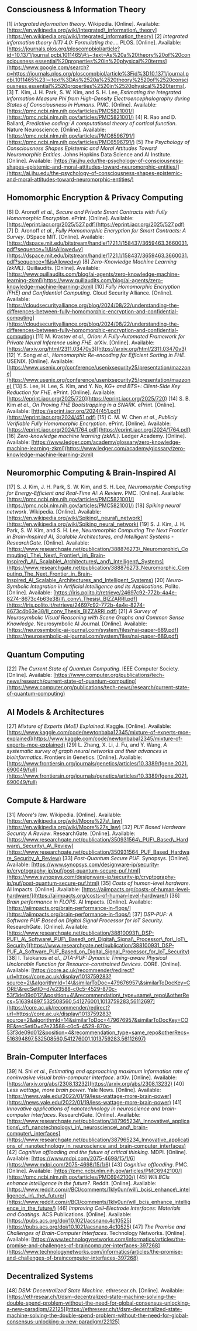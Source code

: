 ## Consciousness & Information Theory
[1] *Integrated information theory*. Wikipedia. [Online]. Available: [https://en.wikipedia.org/wiki/Integrated\_information\_theory](https://en.wikipedia.org/wiki/Integrated_information_theory)
[2] *Integrated information theory (IIT) 4.0: Formulating the...*. PLOS. [Online]. Available: [https://journals.plos.org/ploscompbiol/article?id=10.1371/journal.pcbi.1011465\#:\~:text=As%20a%20theory%20of%20consciousness,essential%20properties%20in%20physical%20terms](https://www.google.com/search?q=https://journals.plos.org/ploscompbiol/article%3Fid%3D10.1371/journal.pcbi.1011465%23:~:text%3DAs%2520a%2520theory%2520of%2520consciousness,essential%2520properties%2520in%2520physical%2520terms).
[3] T. Kim, J. H. Park, S. W. Kim, and S. H. Lee, *Estimating the Integrated Information Measure Phi from High-Density Electroencephalography during States of Consciousness in Humans*. PMC. [Online]. Available: [https://pmc.ncbi.nlm.nih.gov/articles/PMC5821001/](https://pmc.ncbi.nlm.nih.gov/articles/PMC5821001/)
[4] R. Rao and D. Ballard, *Predictive coding: A computational theory of cortical function*. Nature Neuroscience. [Online]. Available: [https://pmc.ncbi.nlm.nih.gov/articles/PMC6596791/](https://pmc.ncbi.nlm.nih.gov/articles/PMC6596791/)
[5] *The Psychology of Consciousness Shapes Epistemic and Moral Attitudes Toward Neuromorphic Entities*. Johns Hopkins Data Science and AI Institute. [Online]. Available: [https://ai.jhu.edu/the-psychology-of-consciousness-shapes-epistemic-and-moral-attitudes-toward-neuromorphic-entities/](https://ai.jhu.edu/the-psychology-of-consciousness-shapes-epistemic-and-moral-attitudes-toward-neuromorphic-entities/)

## Homomorphic Encryption & Privacy Computing
[6] D. Aronoff *et al.*, *Secure and Private Smart Contracts with Fully Homomorphic Encryption*. ePrint. [Online]. Available: [https://eprint.iacr.org/2025/527.pdf](https://eprint.iacr.org/2025/527.pdf)
[7] D. Aronoff *et al.*, *Fully Homomorphic Encryption for Smart Contracts: A Survey*. DSpace MIT. [Online]. Available: [https://dspace.mit.edu/bitstream/handle/1721.1/158437/3659463.3660031.pdf?sequence=1\&isAllowed=y](https://dspace.mit.edu/bitstream/handle/1721.1/158437/3659463.3660031.pdf?sequence=1&isAllowed=y)
[8] *Zero-Knowledge Machine Learning (zkML)*. Quillaudits. [Online]. Available: [https://www.quillaudits.com/blog/ai-agents/zero-knowledge-machine-learning-zkml](https://www.quillaudits.com/blog/ai-agents/zero-knowledge-machine-learning-zkml)
[10] *Fully Homomorphic Encryption (FHE) and Confidential Computing*. Cloud Security Alliance. [Online]. Available: [https://cloudsecurityalliance.org/blog/2024/08/22/understanding-the-differences-between-fully-homomorphic-encryption-and-confidential-computing](https://cloudsecurityalliance.org/blog/2024/08/22/understanding-the-differences-between-fully-homomorphic-encryption-and-confidential-computing)
[11] M. Krastev *et al.*, *Orion: A Fully-Automated Framework for Private Neural Inference using FHE*. arXiv. [Online]. Available: [https://arxiv.org/html/2311.03470v3](https://arxiv.org/html/2311.03470v3)
[12] Y. Song *et al.*, *Homomorphic Re-encoding for Efficient Sorting in FHE*. USENIX. [Online]. Available: [https://www.usenix.org/conference/usenixsecurity25/presentation/mazzone](https://www.usenix.org/conference/usenixsecurity25/presentation/mazzone)
[13] S. Lee, H. Lee, S. Kim, and Y. No, *KG+ and BTS+: Client-Side Key Reduction for FHE*. ePrint. [Online]. Available: [https://eprint.iacr.org/2025/720](https://eprint.iacr.org/2025/720)
[14] S. B. Kim *et al.*, *On Proving FHE Bootstrapping in a SNARK*. ePrint. [Online]. Available: [https://eprint.iacr.org/2024/451.pdf](https://eprint.iacr.org/2024/451.pdf)
[15] C. M. W. Chen *et al.*, *Publicly Verifiable Fully Homomorphic Encryption*. ePrint. [Online]. Available: [https://eprint.iacr.org/2024/1764.pdf](https://eprint.iacr.org/2024/1764.pdf)
[16] *Zero-knowledge machine learning (zkML)*. Ledger Academy. [Online]. Available: [https://www.ledger.com/academy/glossary/zero-knowledge-machine-learning-zkml](https://www.ledger.com/academy/glossary/zero-knowledge-machine-learning-zkml)

## Neuromorphic Computing & Brain-Inspired AI
[17] S. J. Kim, J. H. Park, S. W. Kim, and S. H. Lee, *Neuromorphic Computing for Energy-Efficient and Real-Time AI: A Review*. PMC. [Online]. Available: [https://pmc.ncbi.nlm.nih.gov/articles/PMC5821001/](https://pmc.ncbi.nlm.nih.gov/articles/PMC5821001/)
[18] *Spiking neural network*. Wikipedia. [Online]. Available: [https://en.wikipedia.org/wiki/Spiking\_neural\_network](https://en.wikipedia.org/wiki/Spiking_neural_network)
[19] S. J. Kim, J. H. Park, S. W. Kim, and S. H. Lee, *Neuromorphic Computing The Next Frontier in Brain-Inspired AI, Scalable Architectures, and Intelligent Systems - ResearchGate*. [Online]. Available: [https://www.researchgate.net/publication/388876273\_Neuromorphic\_Computing\_The\_Next\_Frontier\_in\_Brain-Inspired\_AI\_Scalable\_Architectures\_and\_Intelligent\_Systems](https://www.researchgate.net/publication/388876273_Neuromorphic_Computing_The_Next_Frontier_in_Brain-Inspired_AI_Scalable_Architectures_and_Intelligent_Systems)
[20] *Neuro-Symbolic Integration in Artificial Intelligence and its Applications*. Polito. [Online]. Available: [https://iris.polito.it/retrieve/24697c92-772b-4a4e-8274-8673c4b63e38/II\_conv\_Thesis\_BIZZARRI.pdf](https://iris.polito.it/retrieve/24697c92-772b-4a4e-8274-8673c4b63e38/II_conv_Thesis_BIZZARRI.pdf)
[21] *A Survey of Neurosymbolic Visual Reasoning with Scene Graphs and Common Sense Knowledge*. Neurosymbolic AI Journal. [Online]. Available: [https://neurosymbolic-ai-journal.com/system/files/nai-paper-689.pdf](https://neurosymbolic-ai-journal.com/system/files/nai-paper-689.pdf)

## Quantum Computing
[22] *The Current State of Quantum Computing*. IEEE Computer Society. [Online]. Available: [https://www.computer.org/publications/tech-news/research/current-state-of-quantum-computing](https://www.computer.org/publications/tech-news/research/current-state-of-quantum-computing)

## AI Models & Architectures
[27] *Mixture of Experts (MoE) Explained*. Kaggle. [Online]. Available: [https://www.kaggle.com/code/newtonbaba12345/mixture-of-experts-moe-explained](https://www.kaggle.com/code/newtonbaba12345/mixture-of-experts-moe-explained)
[29] L. Zhang, X. Li, J. Fu, and Y. Wang, *A systematic survey of graph neural networks and their advances in bioinformatics*. Frontiers in Genetics. [Online]. Available: [https://www.frontiersin.org/journals/genetics/articles/10.3389/fgene.2021.690049/full](https://www.frontiersin.org/journals/genetics/articles/10.3389/fgene.2021.690049/full)

## Compute & Hardware
[31] *Moore's law*. Wikipedia. [Online]. Available: [https://en.wikipedia.org/wiki/Moore%27s\_law](https://en.wikipedia.org/wiki/Moore%27s_law)
[32] *PUF Based Hardware Security A Review*. ResearchGate. [Online]. Available: [https://www.researchgate.net/publication/350931564\_PUF\_Based\_Hardware\_Security\_A\_Review](https://www.researchgate.net/publication/350931564_PUF_Based_Hardware_Security_A_Review)
[33] *Post-Quantum Secure PUF*. Synopsys. [Online]. Available: [https://www.synopsys.com/designware-ip/security-ip/cryptography-ip/puf/post-quantum-secure-puf.html](https://www.synopsys.com/designware-ip/security-ip/cryptography-ip/puf/post-quantum-secure-puf.html)
[35] *Costs of human-level hardware*. AI Impacts. [Online]. Available: [https://aiimpacts.org/costs-of-human-level-hardware/](https://aiimpacts.org/costs-of-human-level-hardware/)
[36] *Brain performance in FLOPS*. AI Impacts. [Online]. Available: [https://aiimpacts.org/brain-performance-in-flops/](https://aiimpacts.org/brain-performance-in-flops/)
[37] *DSP-PUF: A Software PUF Based on Digital Signal Processor for IoT Security*. ResearchGate. [Online]. Available: [https://www.researchgate.net/publication/388100931\_DSP-PUF\_A\_Software\_PUF\_Based\_on\_Digital\_Signal\_Processor\_for\_IoT\_Security](https://www.researchgate.net/publication/388100931_DSP-PUF_A_Software_PUF_Based_on_Digital_Signal_Processor_for_IoT_Security)
[38] I. Tsiokanos *et al.*, *DTA-PUF: Dynamic Timing-aware Physical Unclonable Function for Resource-constrained Devices*. CORE. [Online]. Available: [https://core.ac.uk/recommender/redirect?url=https://core.ac.uk/display/1013759283?source=2\&algorithmId=14\&similarToDoc=479676957\&similarToDocKey=CORE\&recSetID=d7e23588-c0c5-4529-870c-53f3de09d012\&position=4\&recommendation\_type=same\_repo\&otherRecs=516394897,532508560,541276001,1013759283,56112697](https://core.ac.uk/recommender/redirect?url=https://core.ac.uk/display/1013759283?source=2&algorithmId=14&similarToDoc=479676957&similarToDocKey=CORE&recSetID=d7e23588-c0c5-4529-870c-53f3de09d012&position=4&recommendation_type=same_repo&otherRecs=516394897,532508560,541276001,1013759283,56112697)

## Brain-Computer Interfaces
[39] N. Shi *et al.*, *Estimating and approaching maximum information rate of noninvasive visual brain-computer interface*. arXiv. [Online]. Available: [https://arxiv.org/abs/2308.13232](https://arxiv.org/abs/2308.13232)
[40] *Less wattage, more brain power*. Yale News. [Online]. Available: [https://news.yale.edu/2022/01/19/less-wattage-more-brain-power](https://news.yale.edu/2022/01/19/less-wattage-more-brain-power)
[41] *Innovative applications of nanotechnology in neuroscience and brain-computer interfaces*. ResearchGate. [Online]. Available: [https://www.researchgate.net/publication/387965234\_Innovative\_applications\_of\_nanotechnology\_in\_neuroscience\_and\_brain-computer\_interfaces](https://www.researchgate.net/publication/387965234_Innovative_applications_of_nanotechnology_in_neuroscience_and_brain-computer_interfaces)
[42] *Cognitive offloading and the future of critical thinking*. MDPI. [Online]. Available: [https://www.mdpi.com/2075-4698/15/1/6](https://www.mdpi.com/2075-4698/15/1/6)
[43] *Cognitive offloading*. PMC. [Online]. Available: [https://pmc.ncbi.nlm.nih.gov/articles/PMC6942100/](https://pmc.ncbi.nlm.nih.gov/articles/PMC6942100/)
[45] *Will BCIs enhance intelligence in the future?*. Reddit. [Online]. Available: [https://www.reddit.com/r/BCI/comments/1kly0un/will\_bcis\_enhance\_intelligence\_in\_the\_future/](https://www.reddit.com/r/BCI/comments/1kly0un/will_bcis_enhance_intelligence_in_the_future/)
[46] *Improving Cell–Electrode Interfaces: Materials and Coatings*. ACS Publications. [Online]. Available: [https://pubs.acs.org/doi/10.1021/acsnano.4c10525](https://pubs.acs.org/doi/10.1021/acsnano.4c10525)
[47] *The Promise and Challenges of Brain-Computer Interfaces*. Technology Networks. [Online]. Available: [https://www.technologynetworks.com/informatics/articles/the-promise-and-challenges-of-braincomputer-interfaces-397268](https://www.technologynetworks.com/informatics/articles/the-promise-and-challenges-of-braincomputer-interfaces-397268)

## Decentralized Systems
[48] *DSM: Decentralized State Machine*. ethresear.ch. [Online]. Available: [https://ethresear.ch/t/dsm-decentralized-state-machine-solving-the-double-spend-problem-without-the-need-for-global-consensus-unlocking-a-new-paradigm/22125](https://ethresear.ch/t/dsm-decentralized-state-machine-solving-the-double-spend-problem-without-the-need-for-global-consensus-unlocking-a-new-paradigm/22125)
